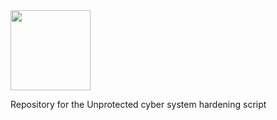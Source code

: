 <img src="https://github.com/user-attachments/assets/ec5d3a19-0001-470e-8397-e40149cf59e6" width="128"/>

Repository for the Unprotected cyber system hardening script
